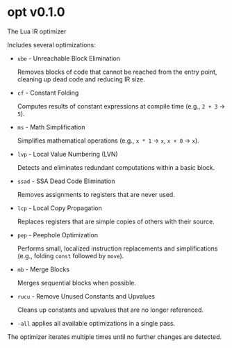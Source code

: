 # opt v0.1.0
The Lua IR optimizer

Includes several optimizations:

* `ube` - Unreachable Block Elimination
  
  Removes blocks of code that cannot be reached from the entry point, cleaning up dead code and reducing IR size.

* `cf` - Constant Folding
  
  Computes results of constant expressions at compile time (e.g., `2 + 3` -> `5`).

* `ms` - Math Simplification
  
  Simplifies mathematical operations (e.g., `x * 1` -> `x`, `x + 0` -> `x`).

* `lvp` - Local Value Numbering (LVN)
  
  Detects and eliminates redundant computations within a basic block.

* `ssad` - SSA Dead Code Elimination
  
  Removes assignments to registers that are never used.

* `lcp` - Local Copy Propagation
  
  Replaces registers that are simple copies of others with their source.

* `pep` - Peephole Optimization
  
  Performs small, localized instruction replacements and simplifications (e.g., folding `const` followed by `move`).

* `mb` - Merge Blocks

  Merges sequential blocks when possible.

* `rucu` - Remove Unused Constants and Upvalues

  Cleans up constants and upvalues that are no longer referenced.

* `-all` applies all available optimizations in a single pass.

The optimizer iterates multiple times until no further changes are detected.
